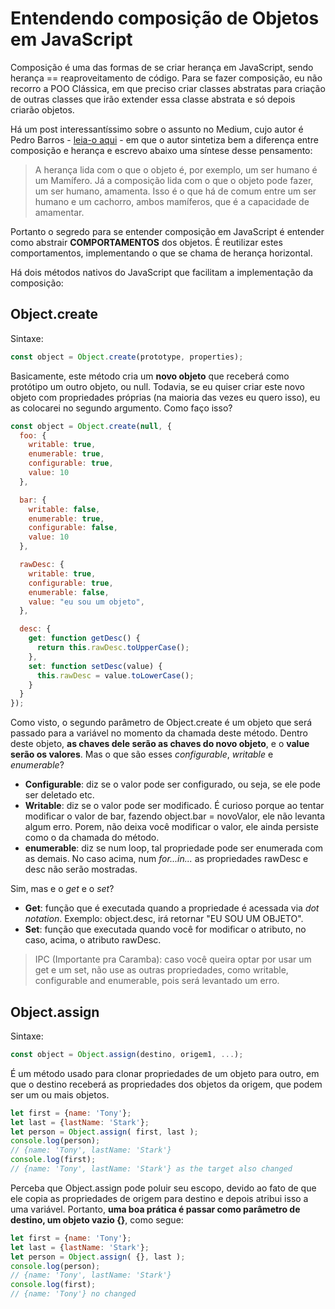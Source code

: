 # Entendendo composição de Objetos em JavaScript

Composição é uma das formas de se criar herança em JavaScript, sendo herança == reaproveitamento de código. Para se fazer composição, eu não recorro a POO Clássica, em que preciso criar classes abstratas para criação de outras classes que irão extender essa classe abstrata e só depois criarão objetos.

Há um post interessantíssimo sobre o assunto no Medium, cujo autor é Pedro Barros - [leia-o aqui](https://medium.com/@pedro.barros/heran%C3%A7a-ou-composi%C3%A7%C3%A3o-eis-a-quest%C3%A3o-7ce11fad4737#.s5h02er56) - em que o autor sintetiza bem a diferença entre composição e herança e escrevo abaixo uma síntese desse pensamento:

> A herança lida com o que o objeto é, por exemplo, um ser humano é um Mamífero. Já a composição lida com o que o objeto pode fazer, um ser humano, amamenta. Isso é o que há de comum entre um ser humano e um cachorro, ambos mamíferos, que é a capacidade de amamentar.

Portanto o segredo para se entender composição em JavaScript é entender como abstrair **COMPORTAMENTOS** dos objetos. É reutilizar estes comportamentos, implementando o que se chama de herança horizontal.

Há dois métodos nativos do JavaScript que facilitam a implementação da composição:

## Object.create

Sintaxe:

````js
const object = Object.create(prototype, properties);
````

Basicamente, este método cria um **novo objeto** que receberá como protótipo um outro objeto, ou null. Todavia, se eu quiser criar este novo objeto com propriedades próprias (na maioria das vezes eu quero isso), eu as colocarei no segundo argumento. Como faço isso?

````js
const object = Object.create(null, {
  foo: {
    writable: true,
    enumerable: true,
    configurable: true,
    value: 10
  },

  bar: {
    writable: false,
    enumerable: true,
    configurable: false,
    value: 10
  },

  rawDesc: {
    writable: true,
    configurable: true,
    enumerable: false,
    value: "eu sou um objeto",
  },

  desc: {
    get: function getDesc() {
      return this.rawDesc.toUpperCase();
    },
    set: function setDesc(value) {
      this.rawDesc = value.toLowerCase();
    }
  }
});
````

Como visto, o segundo parâmetro de Object.create é um objeto que será passado para a variável no momento da chamada deste método. Dentro deste objeto, **as chaves dele serão as chaves do novo objeto**, e o **value serão os valores**. Mas o que são esses *configurable*, *writable* e *enumerable*?

+ **Configurable**: diz se o valor pode ser configurado, ou seja, se ele pode ser deletado etc.
+ **Writable**: diz se o valor pode ser modificado. É curioso porque ao tentar modificar o valor de bar, fazendo object.bar = novoValor, ele não levanta algum erro. Porem, não deixa você modificar o valor, ele ainda persiste como o da chamada do método.
+ **enumerable**: diz se num loop, tal propriedade pode ser enumerada com as demais. No caso acima, num *for...in...* as propriedades rawDesc e desc não serão mostradas.

Sim, mas e o *get* e o *set*?

+ **Get**: função que é executada quando a propriedade é acessada via *dot notation*. Exemplo: object.desc, irá retornar "EU SOU UM OBJETO".
+ **Set**: função que executada quando você for modificar o atributo, no caso, acima, o atributo rawDesc.

> IPC (Importante pra Caramba): caso você queira optar por usar um get e um set, não use as outras propriedades, como writable, configurable and enumerable, pois será levantado um erro.

## Object.assign

Sintaxe:

````js
const object = Object.assign(destino, origem1, ...);
````

É um método usado para clonar propriedades de um objeto para outro, em que o destino receberá as propriedades dos objetos da origem, que podem ser um ou mais objetos.

````js
let first = {name: 'Tony'};
let last = {lastName: 'Stark'};
let person = Object.assign( first, last );
console.log(person);
// {name: 'Tony', lastName: 'Stark'}
console.log(first);
// {name: 'Tony', lastName: 'Stark'} as the target also changed
````

Perceba que Object.assign pode poluir seu escopo, devido ao fato de que ele copia as propriedades de origem para destino e depois atribui isso a uma variável. Portanto, **uma boa prática é passar como parâmetro de destino, um objeto vazio {}**, como segue:

````js
let first = {name: 'Tony'};
let last = {lastName: 'Stark'};
let person = Object.assign( {}, last );
console.log(person);
// {name: 'Tony', lastName: 'Stark'}
console.log(first);
// {name: 'Tony'} no changed
````
